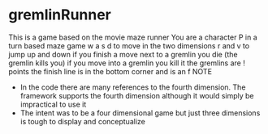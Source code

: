 # gremlinRunner
This is a game based on the movie maze runner
You are a character P in a turn based maze game
w a s d to move in the two dimensions r and v to jump up and down
if you finish a move next to a gremlin you die (the gremlin kills you)
if you move into a gremlin you kill it
the gremlins are ! points 
the finish line is in the bottom corner and is an f 
NOTE 
- In the code there are many references to the fourth dimension. The framework supports the fourth dimension although it would simply be impractical to use it
- The intent was to be a four dimensional game but just three dimensions is tough to display and conceptualize
